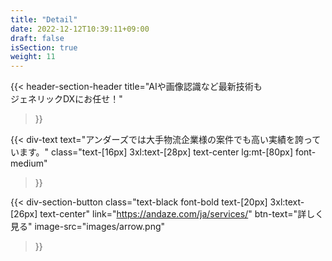 ```yaml
---
title: "Detail"
date: 2022-12-12T10:39:11+09:00
draft: false
isSection: true
weight: 11
---
```


<section class="bg-white py-10 md:py-32 px-2 3xl:pr-2 lg:w-11/12 3xl:w-full mx-auto">

<div class="w-full lg:w-[calc(100%_-_16rem)] 2xl:w-3/4 2xl:mx-auto">

{{< header-section-header 
    title="AIや画像認識など最新技術も<br>ジェネリックDXにお任せ！"
>}}

{{< div-text
    text="アンダーズでは大手物流企業様の案件でも高い実績を誇っています。"
    class="text-[16px] 3xl:text-[28px] text-center lg:mt-[80px] font-medium"
>}}

{{< div-section-button 
    class="text-black font-bold text-[20px] 3xl:text-[26px] text-center"
    link="https://andaze.com/ja/services/"
    btn-text="詳しく見る"
    image-src="images/arrow.png"
>}}

</div>

</section>
